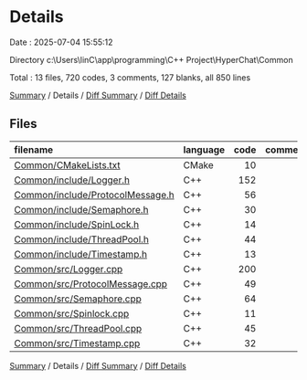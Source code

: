 # Details

Date : 2025-07-04 15:55:12

Directory c:\\Users\\linC\\app\\programming\\C++ Project\\HyperChat\\Common

Total : 13 files,  720 codes, 3 comments, 127 blanks, all 850 lines

[Summary](results.md) / Details / [Diff Summary](diff.md) / [Diff Details](diff-details.md)

## Files
| filename | language | code | comment | blank | total |
| :--- | :--- | ---: | ---: | ---: | ---: |
| [Common/CMakeLists.txt](/Common/CMakeLists.txt) | CMake | 10 | 0 | 1 | 11 |
| [Common/include/Logger.h](/Common/include/Logger.h) | C++ | 152 | 0 | 23 | 175 |
| [Common/include/ProtocolMessage.h](/Common/include/ProtocolMessage.h) | C++ | 56 | 2 | 8 | 66 |
| [Common/include/Semaphore.h](/Common/include/Semaphore.h) | C++ | 30 | 0 | 13 | 43 |
| [Common/include/SpinLock.h](/Common/include/SpinLock.h) | C++ | 14 | 0 | 5 | 19 |
| [Common/include/ThreadPool.h](/Common/include/ThreadPool.h) | C++ | 44 | 0 | 10 | 54 |
| [Common/include/Timestamp.h](/Common/include/Timestamp.h) | C++ | 13 | 0 | 4 | 17 |
| [Common/src/Logger.cpp](/Common/src/Logger.cpp) | C++ | 200 | 0 | 28 | 228 |
| [Common/src/ProtocolMessage.cpp](/Common/src/ProtocolMessage.cpp) | C++ | 49 | 0 | 9 | 58 |
| [Common/src/Semaphore.cpp](/Common/src/Semaphore.cpp) | C++ | 64 | 0 | 10 | 74 |
| [Common/src/Spinlock.cpp](/Common/src/Spinlock.cpp) | C++ | 11 | 1 | 3 | 15 |
| [Common/src/ThreadPool.cpp](/Common/src/ThreadPool.cpp) | C++ | 45 | 0 | 6 | 51 |
| [Common/src/Timestamp.cpp](/Common/src/Timestamp.cpp) | C++ | 32 | 0 | 7 | 39 |

[Summary](results.md) / Details / [Diff Summary](diff.md) / [Diff Details](diff-details.md)